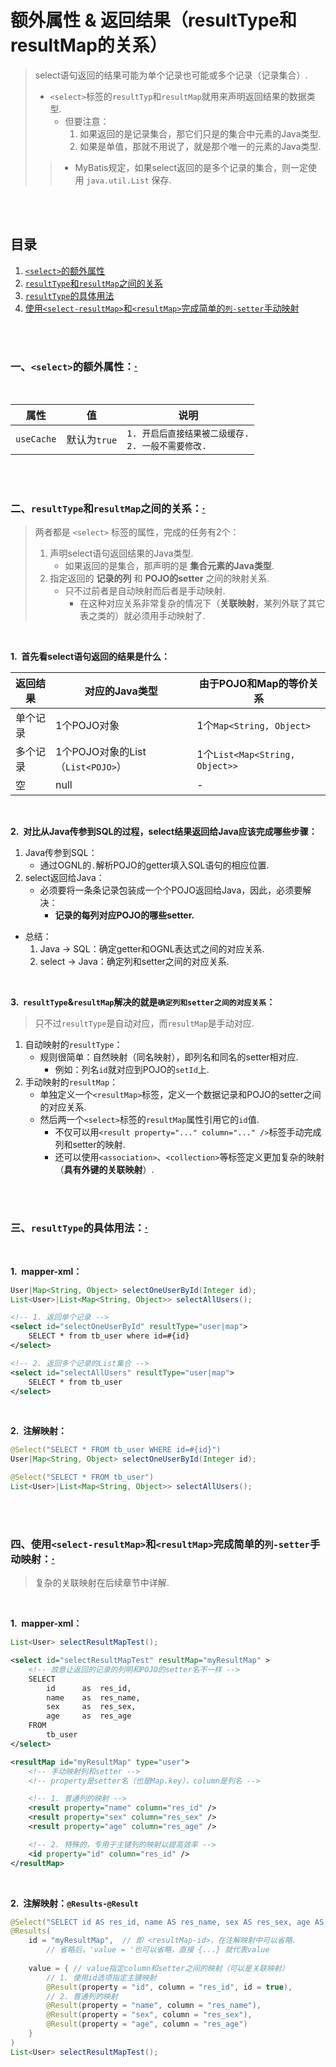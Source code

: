 # 额外属性 & 返回结果（resultType和resultMap的关系）
> select语句返回的结果可能为单个记录也可能或多个记录（记录集合）.
>
> - `<select>`标签的`resultTyp`和`resultMap`就用来声明返回结果的数据类型.
>    - 但要注意：
>       1. 如果返回的是记录集合，那它们只是的集合中元素的Java类型.
>       2. 如果是单值，那就不用说了，就是那个唯一的元素的Java类型.
>
>> - MyBatis规定，如果select返回的是多个记录的集合，则一定使用 `java.util.List` 保存.

<br><br>

## 目录

1. [`<select>`的额外属性](#一select的额外属性)
2. [`resultType`和`resultMap`之间的关系](#二resulttype和resultmap之间的关系)
3. [`resultType`的具体用法](#三resulttype的具体用法)
4. [使用`<select-resultMap>`和`<resultMap>`完成简单的`列-setter`手动映射](#四使用select-resultmap和resultmap完成简单的列-setter手动映射)

<br><br>

### 一、`<select>`的额外属性：[·](#目录)

<br>

| 属性 | 值 | 说明 |
| --- | --- | --- |
| `useCache` | 默认为`true` | `1. 开启后直接结果被二级缓存.`<br>`2. 一般不需要修改.` |

<br><br>

### 二、`resultType`和`resultMap`之间的关系：[·](#目录)
> 两者都是 `<select>` 标签的属性，完成的任务有2个：
>
> 1. 声明select语句返回结果的Java类型.
>    - 如果返回的是集合，那声明的是 **集合元素的Java类型**.
> 2. 指定返回的 **记录的列** 和 **POJO的setter** 之间的映射关系.
>    - 只不过前者是自动映射而后者是手动映射.
>       - 在这种对应关系非常复杂的情况下（**关联映射**，某列外联了其它表之类的）就必须用手动映射了.

<br>

**1.&nbsp; 首先看select语句返回的结果是什么：**

| 返回结果 | 对应的Java类型 | 由于POJO和Map的等价关系 |
| --- | --- | --- |
| 单个记录 | 1个POJO对象 | 1个`Map<String, Object>` |
| 多个记录 | 1个POJO对象的List（`List<POJO>`）| 1个`List<Map<String, Object>>`
| 空 | null | - |

<br>

**2.&nbsp; 对比从Java传参到SQL的过程，select结果返回给Java应该完成哪些步骤：**

1. Java传参到SQL：
   - 通过OGNL的`.`解析POJO的getter填入SQL语句的相应位置.
2. select返回给Java：
   - 必须要将一条条记录包装成一个个POJO返回给Java，因此，必须要解决：
      - **记录的每列对应POJO的哪些setter.**

- 总结：
   1. Java -> SQL：确定getter和OGNL表达式之间的对应关系.
   2. select -> Java：确定列和setter之间的对应关系.

<br>

**3.&nbsp; `resultType`&`resultMap`解决的就是`确定列和setter之间的对应关系`：**

> 只不过`resultType`是自动对应，而`resultMap`是手动对应.

1. 自动映射的`resultType`：
   - 规则很简单：自然映射（同名映射），即列名和同名的setter相对应.
      - 例如：列名`id`就对应到POJO的`setId`上.
2. 手动映射的`resultMap`：
   - 单独定义一个`<resultMap>`标签，定义一个数据记录和POJO的setter之间的对应关系.
   - 然后两一个`<select>`标签的`resultMap`属性引用它的`id`值.
      - 不仅可以用`<result property="..." column="..." />`标签手动完成列和setter的映射.
      - 还可以使用`<association>`、`<collection>`等标签定义更加复杂的映射（**具有外键的关联映射**）.

<br><br>

### 三、`resultType`的具体用法：[·](#目录)

<br>

**1.&nbsp; mapper-xml：**

```Java
User|Map<String, Object> selectOneUserById(Integer id);
List<User>|List<Map<String, Object>> selectAllUsers();
```

```XML
<!-- 1. 返回单个记录 -->
<select id="selectOneUserById" resultType="user|map">
    SELECT * from tb_user where id=#{id}
</select>

<!-- 2. 返回多个记录的List集合 -->
<select id="selectAllUsers" resultType="user|map">
    SELECT * from tb_user
</select>
```

<br>

**2.&nbsp; 注解映射：**

```Java
@Select("SELECT * FROM tb_user WHERE id=#{id}")
User|Map<String, Object> selectOneUserById(Integer id);

@Select("SELECT * FROM tb_user")
List<User>|List<Map<String, Object>> selectAllUsers();
```

<br><br>

### 四、使用`<select-resultMap>`和`<resultMap>`完成简单的`列-setter`手动映射：[·](#目录)
> 复杂的关联映射在后续章节中详解.

<br>

**1.&nbsp; mapper-xml：**

```Java
List<User> selectResultMapTest();
```

```XML
<select id="selectResultMapTest" resultMap="myResultMap" >
    <!-- 故意让返回的记录的列明和POJO的setter名不一样 -->
    SELECT
        id      as  res_id,
        name    as  res_name,
        sex     as  res_sex,
        age     as  res_age
    FROM
        tb_user
</select>

<resultMap id="myResultMap" type="user">
    <!-- 手动映射列和setter -->
    <!-- property是setter名（也是Map.key），column是列名 -->

    <!-- 1. 普通列的映射 -->
    <result property="name" column="res_id" />
    <result property="sex" column="res_sex" />
    <result property="age" column="res_age" />

    <!-- 2. 特殊的，专用于主键列的映射以提高效率 -->
    <id property="id" column="res_id" />
</resultMap>
```

<br>

**2.&nbsp; 注解映射：`@Results-@Result`**

```Java
@Select("SELECT id AS res_id, name AS res_name, sex AS res_sex, age AS res_age FROM tb_user")
@Results(
    id = "myResultMap",  // 即 <resultMap-id>，在注解映射中可以省略.
        // 省略后，'value = '也可以省略，直接 {...} 就代表value
        
    value = { // value指定column和setter之间的映射（可以是关联映射）
        // 1. 使用id选项指定主键映射
        @Result(property = "id", column = "res_id", id = true),
        // 2. 普通列的映射
        @Result(property = "name", column = "res_name"),
        @Result(property = "sex", column = "res_sex"),
        @Result(property = "age", column = "res_age")
    }
)
List<User> selectResultMapTest();
```
